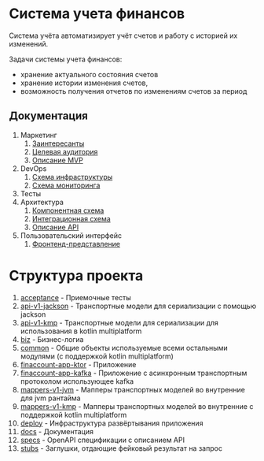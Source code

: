 # Система учета финансов

Система учёта автоматизирует учёт счетов и работу с историей их изменений.

Задачи системы учета финансов:

- хранение актуального состояния счетов
- хранение истории изменения счетов,
- возможность получения отчетов по изменениям счетов за период

## Документация

1. Маркетинг
    1. [Заинтересанты](./docs/marketing/stakeholders.md)
    2. [Целевая аудитория](./docs/marketing/target-audience.md)
    3. [Описание MVP](./docs/marketing/mvp.md)
2. DevOps
    1. [Схема инфраструктуры](./docs/devops/infrastruture.md)
    2. [Схема мониторинга](./docs/devops/monitoring.md)
3. Тесты
4. Архитектура
    1. [Компонентная схема](./docs/architecture/architecture.md)
    2. [Интеграционная схема](./docs/architecture/integration.md)
    3. [Описание API](./docs/architecture/api.md)
5. Пользовательский интерфейс
    1. [Фронтенд-представление](./docs/UI/frontend.md)

# Структура проекта

1. [acceptance](acceptance) - Приемочные тесты
2. [api-v1-jackson](api-v1-jackson) - Транспортные модели для сериализации с
   помощью jackson
3. [api-v1-kmp](api-v1-kmp) - Транспортные модели для сериализации для
   использования в kotlin multiplatform
4. [biz](biz) - Бизнес-логиа
5. [common](common) - Общие объекты используемые всеми остальными модулями (с
   поддержкой kotlin multiplatform)
6. [finaccount-app-ktor](finaccount-app-ktor) - Приложение
6. [finaccount-app-kafka](finaccount-app-kafka) - Приложение с асинхронным
   транспортным протоколом использующее kafka
7. [mappers-v1-jvm](mappers-v1-jvm) - Мапперы транспортных моделей во
   внутренние для jvm рантайма
8. [mappers-v1-kmp](mappers-v1-kmp) - Мапперы транспортных моделей во
   внутренние с поддержкой kotlin multiplatform
9. [deploy](deploy) - Инфраструктура развёртывания приложения
10. [docs](docs) - Документация
11. [specs](specs) - OpenAPI спецификации с описанием API
12. [stubs](stubs) - Заглушки, отдающие фейковый результат на запрос
